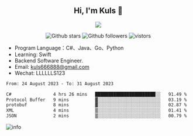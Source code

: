 <h2 align="center"> Hi, I'm Kuls 👋 </h2>
<p align="center">
    <p align="center">
        <img src=" https://avatars.githubusercontent.com/u/42165104?s=460&u=5c7fbf0bce7d4b38a15a44676e6f64b529e47598&v=4"/>
    </p>
    <p align="center">
      <img src="https://img.shields.io/github/stars/hellokuls?style=social" alt="Github stars" />
      <img src="https://img.shields.io/github/followers/hellokuls?style=social" alt="Github followers" />
      <img src="https://visitor-badge.glitch.me/badge?page_id=hellokuls.readme" alt="vistors" />
    </p>
</p>

- Program Language：C#、Java、Go、Python
- Learning: Swift
- Backend Software Engineer.
- Email: kuls666888@gmail.com
- Wechat: LLLLLLS123

<!--START_SECTION:waka-->

```txt
From: 24 August 2023 - To: 31 August 2023

C#                4 hrs 26 mins   ███████████████████████░░   91.49 %
Protocol Buffer   9 mins          ▓░░░░░░░░░░░░░░░░░░░░░░░░   03.19 %
protobuf          8 mins          ▓░░░░░░░░░░░░░░░░░░░░░░░░   02.87 %
XML               4 mins          ▒░░░░░░░░░░░░░░░░░░░░░░░░   01.41 %
JSON              2 mins          ▒░░░░░░░░░░░░░░░░░░░░░░░░   00.79 %
```

<!--END_SECTION:waka-->

![info](https://github-readme-stats.vercel.app/api?username=hellokuls&show_icons=true&count_private=true&hide=prs&theme=default_repocard)


